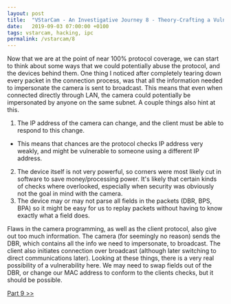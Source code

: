 ```yaml
---
layout: post
title:  "VStarCam - An Investigative Journey 8 - Theory-Crafting a Vulnerability"
date:   2019-09-03 07:00:00 +0100
tags: vstarcam, hacking, ipc
permalink: /vstarcam/8
---
```


Now that we are at the point of near 100% protocol coverage, we can start to think about some ways that we could potentially abuse the protocol, and the devices behind them. One thing I noticed after completely tearing down every packet in the connection process, was that all the information needed to impersonate the camera is sent to broadcast. This means that even when connected directly through LAN, the camera could potentially be impersonated by anyone on the same subnet. A couple things also hint at this.

1. The IP address of the camera can change, and the client must be able to respond to this change.
  * This means that chances are the protocol checks IP address very weakly, and might be vulnerable to someone using a different IP address.
2. The device itself is not very powerful, so corners were most likely cut in software to save money/processing power. It's likely that certain kinds of checks where overlooked, especially when security was obviously not the goal in mind with the camera.
3. The device may or may not parse all fields in the packets (DBR, BPS, BPA) so it might be easy for us to replay packets without having to know exactly what a field does.

Flaws in the camera programming, as well as the client protocol, also give out too much information. The camera (for seemingly no reason) sends the DBR, which contains all the info we need to impersonate, to broadcast. The client also initiates connection over broadcast (although later switching to direct communications later). Looking at these things, there is a very real possibility of a vulnerability here. We may need to swap fields out of the DBR, or change our MAC address to conform to the clients checks, but it should be possible.

[Part 9 &gt;&gt;](/vstarcam/9)